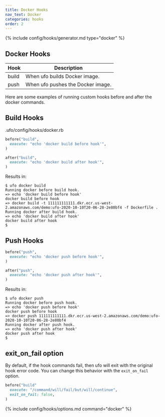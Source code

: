 ```yaml
---
title: Docker Hooks
nav_text: Docker
categories: hooks
order: 2
---
```


{% include config/hooks/generator.md type="docker" %}

## Docker Hooks

Hook | Description
---|---
build | When ufo builds Docker image.
push | When ufo pushes the Docker image.

Here are some examples of running custom hooks before and after the docker commands.

## Build Hooks

.ufo/config/hooks/docker.rb

```ruby
before("build",
  execute: "echo 'docker build before hook'",
)

after("build",
  execute: "echo 'docker build after hook'",
)
```

Results in:

    $ ufo docker build
    Running docker before build hook.
    => echo 'docker build before hook'
    docker build before hook
    => docker build -t 111111111111.dkr.ecr.us-west-2.amazonaws.com/demo:ufo-2020-10-10T20-06-28-2e80bf4 -f Dockerfile .
    Running docker after build hook.
    => echo 'docker build after hook'
    docker build after hook
    $

## Push Hooks

```ruby
before("push",
  execute: "echo 'docker push before hook'",
)

after("push",
  execute: "echo 'docker push after hook'",
)
```

Results in:

    $ ufo docker push
    Running docker before push hook.
    => echo 'docker push before hook'
    docker push before hook
    => docker push 111111111111.dkr.ecr.us-west-2.amazonaws.com/demo:ufo-2020-10-10T20-06-28-2e80bf4
    Running docker after push hook.
    => echo 'docker push after hook'
    docker push after hook
    $

## exit_on_fail option

By default, if the hook commands fail, then ufo will exit with the original hook error code.  You can change this behavior with the `exit_on_fail` option.

```ruby
before("build"
  execute: "/command/will/fail/but/will/continue",
  exit_on_fail: false,
)
```

{% include config/hooks/options.md command="docker" %}
